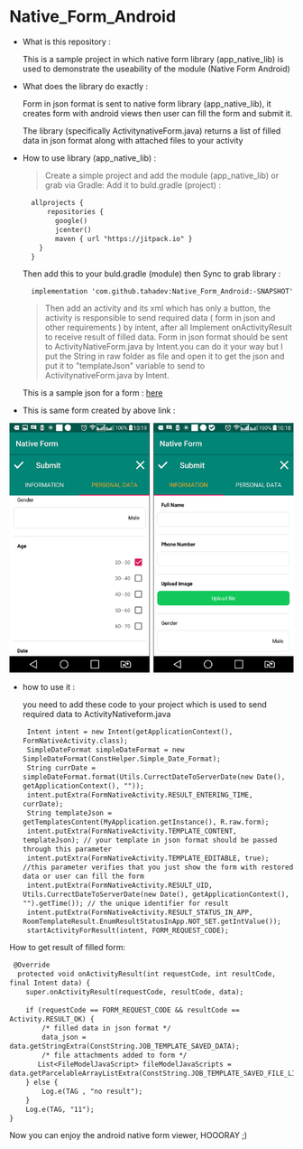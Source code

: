 
# Native_Form_Android

- What is this repository :

   This is a sample project in which native form library (app_native_lib) is used
   to demonstrate the useability of the module (Native Form Android)

- What does the library do exactly :

   Form in json format is sent to native form library (app_native_lib), it creates
   form with android views then user can fill the form and submit it.

   The library (specifically ActivitynativeForm.java) returns a list of filled data in json format along with attached files to your activity

- How to use library (app_native_lib) :



    > Create a simple project and add the module (app_native_lib)  or   grab via Gradle:
     Add it to buld.gradle (project) :
     
        allprojects {
            repositories {
              google()
              jcenter()
              maven { url "https://jitpack.io" }
          }
        }
       
     Then add this to your buld.gradle (module) then Sync to grab library :

        implementation 'com.github.tahadev:Native_Form_Android:-SNAPSHOT'

    > Then add an activity and its xml which has only a button, the
      activity is responsible to send required data ( form in json and other requirements )
      by intent, after all Implement onActivityResult to receive result of filled data.
    > Form in json format should be sent to ActivityNativeForm.java by Intent.you can do 
      it your way but I put the String in raw folder as file and open it to get the json
      and put it to "templateJson" variable to send to ActivitynativeForm.java by Intent.

     This is a sample json for a form : 
     [here](https://github.com/logiico/Native_Form_Android/blob/master/app/src/main/res/raw/form.json)

  
- This is same form created by above link :
 
 
<img src="https://github.com/logiico/Native_Form_Android/blob/master/image_2019_7_2-10_20_32_669_bi6.png" />


- how to use it :

  you need to add these code to your project which is used to send required data to ActivityNativeform.java 


       Intent intent = new Intent(getApplicationContext(), FormNativeActivity.class);
       SimpleDateFormat simpleDateFormat = new SimpleDateFormat(ConstHelper.Simple_Date_Format);
       String currDate = simpleDateFormat.format(Utils.CurrectDateToServerDate(new Date(), getApplicationContext(), ""));
       intent.putExtra(FormNativeActivity.RESULT_ENTERING_TIME, currDate);
       String templateJson = getTemplatesContent(MyApplication.getInstance(), R.raw.form);
       intent.putExtra(FormNativeActivity.TEMPLATE_CONTENT, templateJson); // your template in json format should be passed through this parameter
       intent.putExtra(FormNativeActivity.TEMPLATE_EDITABLE, true); //this parameter verifies that you just show the form with restored data or user can fill the form  
       intent.putExtra(FormNativeActivity.RESULT_UID, Utils.CurrectDateToServerDate(new Date(), getApplicationContext(), "").getTime()); // the unique identifier for result
       intent.putExtra(FormNativeActivity.RESULT_STATUS_IN_APP, RoomTemplateResult.EnumResultStatusInApp.NOT_SET.getIntValue());
       startActivityForResult(intent, FORM_REQUEST_CODE);

How to get result of filled form: 
 
     @Override
      protected void onActivityResult(int requestCode, int resultCode, final Intent data) {
        super.onActivityResult(requestCode, resultCode, data);
       
        if (requestCode == FORM_REQUEST_CODE && resultCode == Activity.RESULT_OK) {
            /* filled data in json format */
            data_json = data.getStringExtra(ConstString.JOB_TEMPLATE_SAVED_DATA);
            /* file attachments added to form */
           List<FileModelJavaScript> fileModelJavaScripts = data.getParcelableArrayListExtra(ConstString.JOB_TEMPLATE_SAVED_FILE_LIST);
        } else {
            Log.e(TAG , "no result");
        }
        Log.e(TAG, "11");
    }


Now you can enjoy the android native form viewer, HOOORAY ;)
    
   
